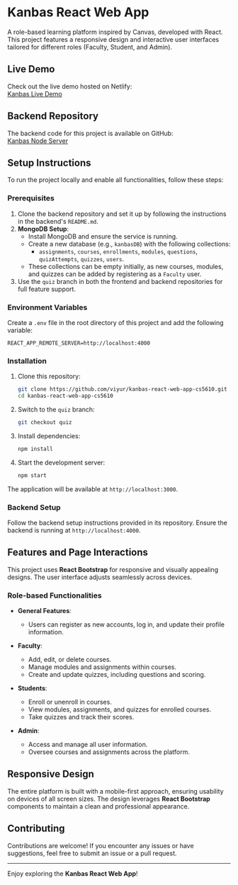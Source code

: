
# Kanbas React Web App

A role-based learning platform inspired by Canvas, developed with React. This project features a responsive design and interactive user interfaces tailored for different roles (Faculty, Student, and Admin).

## Live Demo
Check out the live demo hosted on Netlify:  
[Kanbas Live Demo](https://a4--kanbas5610.netlify.app/#/Kanbas/Account/Signin)

## Backend Repository
The backend code for this project is available on GitHub:  
[Kanbas Node Server](https://github.com/viyur/kanbas-node-server-app)

## Setup Instructions
To run the project locally and enable all functionalities, follow these steps:

### Prerequisites
1. Clone the backend repository and set it up by following the instructions in the backend's `README.md`.
2. **MongoDB Setup**:  
   - Install MongoDB and ensure the service is running.  
   - Create a new database (e.g., `kanbasDB`) with the following collections:  
     - `assignments`, `courses`, `enrollments`, `modules`, `questions`, `quizAttempts`, `quizzes`, `users`.  
   - These collections can be empty initially, as new courses, modules, and quizzes can be added by registering as a `Faculty` user.  
3. Use the `quiz` branch in both the frontend and backend repositories for full feature support.

### Environment Variables
Create a `.env` file in the root directory of this project and add the following variable:
```env
REACT_APP_REMOTE_SERVER=http://localhost:4000
```

### Installation
1. Clone this repository:
   ```bash
   git clone https://github.com/viyur/kanbas-react-web-app-cs5610.git
   cd kanbas-react-web-app-cs5610
   ```
2. Switch to the `quiz` branch:
   ```bash
   git checkout quiz
   ```
3. Install dependencies:
   ```bash
   npm install
   ```
4. Start the development server:
   ```bash
   npm start
   ```

The application will be available at `http://localhost:3000`.

### Backend Setup
Follow the backend setup instructions provided in its repository. Ensure the backend is running at `http://localhost:4000`.

## Features and Page Interactions
This project uses **React Bootstrap** for responsive and visually appealing designs. The user interface adjusts seamlessly across devices.

### Role-based Functionalities
- **General Features**:  
  - Users can register as new accounts, log in, and update their profile information.
  
- **Faculty**:  
  - Add, edit, or delete courses.
  - Manage modules and assignments within courses.
  - Create and update quizzes, including questions and scoring.

- **Students**:  
  - Enroll or unenroll in courses.
  - View modules, assignments, and quizzes for enrolled courses.
  - Take quizzes and track their scores.

- **Admin**:  
  - Access and manage all user information.
  - Oversee courses and assignments across the platform.

## Responsive Design
The entire platform is built with a mobile-first approach, ensuring usability on devices of all screen sizes. The design leverages **React Bootstrap** components to maintain a clean and professional appearance.

## Contributing
Contributions are welcome! If you encounter any issues or have suggestions, feel free to submit an issue or a pull request.

---

Enjoy exploring the **Kanbas React Web App**!

